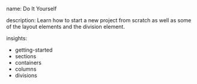 name: Do It Yourself

description: Learn how to start a new project from scratch as well as some of the layout elements and the division element.

insights:
  - getting-started
  - sections
  - containers
  - columns
  - divisions
